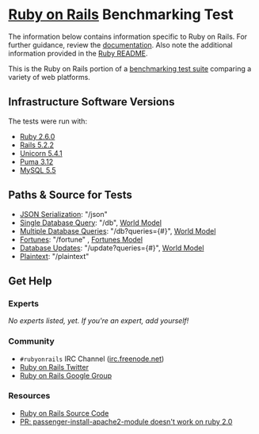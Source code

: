 # [Ruby on Rails](http://rubyonrails.org/) Benchmarking Test

The information below contains information specific to Ruby on Rails.
For further guidance, review the
[documentation](http://frameworkbenchmarks.readthedocs.org/en/latest/).
Also note the additional information provided in the [Ruby README](../).

This is the Ruby on Rails portion of a [benchmarking test suite](../../)
comparing a variety of web platforms.

## Infrastructure Software Versions

The tests were run with:

- [Ruby 2.6.0](http://www.ruby-lang.org/)
- [Rails 5.2.2](http://rubyonrails.org/)
- [Unicorn 5.4.1](http://unicorn.bogomips.org/)
- [Puma 3.12](http://puma.io/)
- [MySQL 5.5](https://dev.mysql.com/)

## Paths & Source for Tests

- [JSON Serialization](app/controllers/hello_world_controller.rb): "/json"
- [Single Database Query](app/controllers/hello_world_controller.rb): "/db", [World Model](app/models/world.rb)
- [Multiple Database Queries](app/controllers/hello_world_controller.rb): "/db?queries={#}", [World Model](app/models/world.rb)
- [Fortunes](app/controllers/hello_world_controller.rb): "/fortune" , [Fortunes Model](app/models/fortune.rb)
- [Database Updates](app/controllers/hello_world_controller.rb): "/update?queries={#}", [World Model](app/models/world.rb)
- [Plaintext](app/controllers/hello_world_controller.rb): "/plaintext"

## Get Help

### Experts

_No experts listed, yet. If you're an expert, add yourself!_

### Community

- `#rubyonrails` IRC Channel ([irc.freenode.net](http://freenode.net/))
- [Ruby on Rails Twitter](https://twitter.com/rails)
- [Ruby on Rails Google Group](https://groups.google.com/forum/#!forum/rubyonrails-talk)

### Resources

- [Ruby on Rails Source Code](https://github.com/rails/rails)
- [PR: passenger-install-apache2-module doesn't work on ruby 2.0](https://github.com/FooBarWidget/passenger/pull/71)
